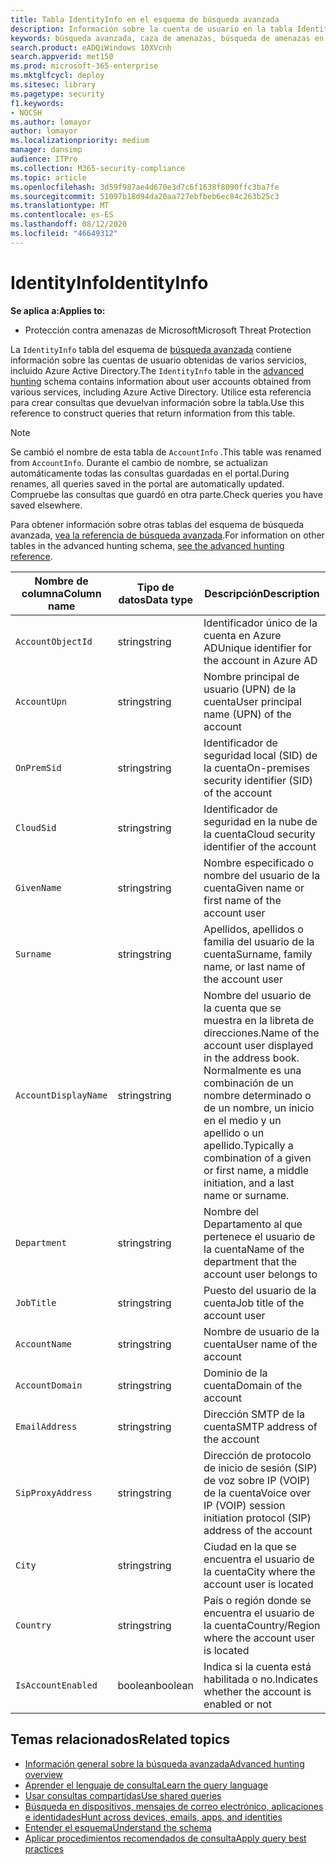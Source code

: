 ```yaml
---
title: Tabla IdentityInfo en el esquema de búsqueda avanzada
description: Información sobre la cuenta de usuario en la tabla IdentityInfo del esquema de búsqueda avanzada
keywords: búsqueda avanzada, caza de amenazas, búsqueda de amenazas en el ciberespacio, protección contra amenazas de Microsoft, Microsoft 365, MTP, M365, búsqueda, consulta, telemetría, referencia de esquema, kusto, tabla, columna, tipo de datos, descripción, AccountInfo, IdentityInfo, cuenta
search.product: eADQiWindows 10XVcnh
search.appverid: met150
ms.prod: microsoft-365-enterprise
ms.mktglfcycl: deploy
ms.sitesec: library
ms.pagetype: security
f1.keywords:
- NOCSH
ms.author: lomayor
author: lomayor
ms.localizationpriority: medium
manager: dansimp
audience: ITPro
ms.collection: M365-security-compliance
ms.topic: article
ms.openlocfilehash: 3d59f987ae4d670e3d7c6f1638f8090ffc3ba7fe
ms.sourcegitcommit: 51097b18d94da20aa727ebfbeb6ec84c263b25c3
ms.translationtype: MT
ms.contentlocale: es-ES
ms.lasthandoff: 08/12/2020
ms.locfileid: "46649312"
---
```

# <a name="identityinfo"></a><span data-ttu-id="dca4a-104">IdentityInfo</span><span class="sxs-lookup"><span data-stu-id="dca4a-104">IdentityInfo</span></span>

<span data-ttu-id="dca4a-105">**Se aplica a:**</span><span class="sxs-lookup"><span data-stu-id="dca4a-105">**Applies to:**</span></span>
- <span data-ttu-id="dca4a-106">Protección contra amenazas de Microsoft</span><span class="sxs-lookup"><span data-stu-id="dca4a-106">Microsoft Threat Protection</span></span>

<span data-ttu-id="dca4a-107">La `IdentityInfo` tabla del esquema de [búsqueda avanzada](advanced-hunting-overview.md) contiene información sobre las cuentas de usuario obtenidas de varios servicios, incluido Azure Active Directory.</span><span class="sxs-lookup"><span data-stu-id="dca4a-107">The `IdentityInfo` table in the [advanced hunting](advanced-hunting-overview.md) schema contains information about user accounts obtained from various services, including Azure Active Directory.</span></span> <span data-ttu-id="dca4a-108">Utilice esta referencia para crear consultas que devuelvan información sobre la tabla.</span><span class="sxs-lookup"><span data-stu-id="dca4a-108">Use this reference to construct queries that return information from this table.</span></span>

>[!NOTE]
><span data-ttu-id="dca4a-109">Se cambió el nombre de esta tabla de `AccountInfo` .</span><span class="sxs-lookup"><span data-stu-id="dca4a-109">This table was renamed from `AccountInfo`.</span></span> <span data-ttu-id="dca4a-110">Durante el cambio de nombre, se actualizan automáticamente todas las consultas guardadas en el portal.</span><span class="sxs-lookup"><span data-stu-id="dca4a-110">During renames, all queries saved in the portal are automatically updated.</span></span> <span data-ttu-id="dca4a-111">Compruebe las consultas que guardó en otra parte.</span><span class="sxs-lookup"><span data-stu-id="dca4a-111">Check queries you have saved elsewhere.</span></span>

<span data-ttu-id="dca4a-112">Para obtener información sobre otras tablas del esquema de búsqueda avanzada, [vea la referencia de búsqueda avanzada](advanced-hunting-schema-tables.md).</span><span class="sxs-lookup"><span data-stu-id="dca4a-112">For information on other tables in the advanced hunting schema, [see the advanced hunting reference](advanced-hunting-schema-tables.md).</span></span>

| <span data-ttu-id="dca4a-113">Nombre de columna</span><span class="sxs-lookup"><span data-stu-id="dca4a-113">Column name</span></span> | <span data-ttu-id="dca4a-114">Tipo de datos</span><span class="sxs-lookup"><span data-stu-id="dca4a-114">Data type</span></span> | <span data-ttu-id="dca4a-115">Descripción</span><span class="sxs-lookup"><span data-stu-id="dca4a-115">Description</span></span> |
|-------------|-----------|-------------|
| `AccountObjectId` | <span data-ttu-id="dca4a-116">string</span><span class="sxs-lookup"><span data-stu-id="dca4a-116">string</span></span> | <span data-ttu-id="dca4a-117">Identificador único de la cuenta en Azure AD</span><span class="sxs-lookup"><span data-stu-id="dca4a-117">Unique identifier for the account in Azure AD</span></span> |
| `AccountUpn` | <span data-ttu-id="dca4a-118">string</span><span class="sxs-lookup"><span data-stu-id="dca4a-118">string</span></span> | <span data-ttu-id="dca4a-119">Nombre principal de usuario (UPN) de la cuenta</span><span class="sxs-lookup"><span data-stu-id="dca4a-119">User principal name (UPN) of the account</span></span> |
| `OnPremSid` | <span data-ttu-id="dca4a-120">string</span><span class="sxs-lookup"><span data-stu-id="dca4a-120">string</span></span> | <span data-ttu-id="dca4a-121">Identificador de seguridad local (SID) de la cuenta</span><span class="sxs-lookup"><span data-stu-id="dca4a-121">On-premises security identifier (SID) of the account</span></span> |
| `CloudSid` | <span data-ttu-id="dca4a-122">string</span><span class="sxs-lookup"><span data-stu-id="dca4a-122">string</span></span> | <span data-ttu-id="dca4a-123">Identificador de seguridad en la nube de la cuenta</span><span class="sxs-lookup"><span data-stu-id="dca4a-123">Cloud security identifier of the account</span></span> |
| `GivenName` | <span data-ttu-id="dca4a-124">string</span><span class="sxs-lookup"><span data-stu-id="dca4a-124">string</span></span> | <span data-ttu-id="dca4a-125">Nombre especificado o nombre del usuario de la cuenta</span><span class="sxs-lookup"><span data-stu-id="dca4a-125">Given name or first name of the account user</span></span> |
| `Surname` | <span data-ttu-id="dca4a-126">string</span><span class="sxs-lookup"><span data-stu-id="dca4a-126">string</span></span> | <span data-ttu-id="dca4a-127">Apellidos, apellidos o familia del usuario de la cuenta</span><span class="sxs-lookup"><span data-stu-id="dca4a-127">Surname, family name, or last name of the account user</span></span> |
| `AccountDisplayName` | <span data-ttu-id="dca4a-128">string</span><span class="sxs-lookup"><span data-stu-id="dca4a-128">string</span></span> | <span data-ttu-id="dca4a-129">Nombre del usuario de la cuenta que se muestra en la libreta de direcciones.</span><span class="sxs-lookup"><span data-stu-id="dca4a-129">Name of the account user displayed in the address book.</span></span> <span data-ttu-id="dca4a-130">Normalmente es una combinación de un nombre determinado o de un nombre, un inicio en el medio y un apellido o un apellido.</span><span class="sxs-lookup"><span data-stu-id="dca4a-130">Typically a combination of a given or first name, a middle initiation, and a last name or surname.</span></span> |
| `Department` | <span data-ttu-id="dca4a-131">string</span><span class="sxs-lookup"><span data-stu-id="dca4a-131">string</span></span> | <span data-ttu-id="dca4a-132">Nombre del Departamento al que pertenece el usuario de la cuenta</span><span class="sxs-lookup"><span data-stu-id="dca4a-132">Name of the department that the account user belongs to</span></span> |
| `JobTitle` | <span data-ttu-id="dca4a-133">string</span><span class="sxs-lookup"><span data-stu-id="dca4a-133">string</span></span> | <span data-ttu-id="dca4a-134">Puesto del usuario de la cuenta</span><span class="sxs-lookup"><span data-stu-id="dca4a-134">Job title of the account user</span></span> |
| `AccountName` | <span data-ttu-id="dca4a-135">string</span><span class="sxs-lookup"><span data-stu-id="dca4a-135">string</span></span> | <span data-ttu-id="dca4a-136">Nombre de usuario de la cuenta</span><span class="sxs-lookup"><span data-stu-id="dca4a-136">User name of the account</span></span> |
| `AccountDomain` | <span data-ttu-id="dca4a-137">string</span><span class="sxs-lookup"><span data-stu-id="dca4a-137">string</span></span> | <span data-ttu-id="dca4a-138">Dominio de la cuenta</span><span class="sxs-lookup"><span data-stu-id="dca4a-138">Domain of the account</span></span> |
| `EmailAddress` | <span data-ttu-id="dca4a-139">string</span><span class="sxs-lookup"><span data-stu-id="dca4a-139">string</span></span> | <span data-ttu-id="dca4a-140">Dirección SMTP de la cuenta</span><span class="sxs-lookup"><span data-stu-id="dca4a-140">SMTP address of the account</span></span> |
| `SipProxyAddress` | <span data-ttu-id="dca4a-141">string</span><span class="sxs-lookup"><span data-stu-id="dca4a-141">string</span></span> | <span data-ttu-id="dca4a-142">Dirección de protocolo de inicio de sesión (SIP) de voz sobre IP (VOIP) de la cuenta</span><span class="sxs-lookup"><span data-stu-id="dca4a-142">Voice over IP (VOIP) session initiation protocol (SIP) address of the account</span></span> |
| `City` | <span data-ttu-id="dca4a-143">string</span><span class="sxs-lookup"><span data-stu-id="dca4a-143">string</span></span> | <span data-ttu-id="dca4a-144">Ciudad en la que se encuentra el usuario de la cuenta</span><span class="sxs-lookup"><span data-stu-id="dca4a-144">City where the account user is located</span></span> |
| `Country` | <span data-ttu-id="dca4a-145">string</span><span class="sxs-lookup"><span data-stu-id="dca4a-145">string</span></span> | <span data-ttu-id="dca4a-146">País o región donde se encuentra el usuario de la cuenta</span><span class="sxs-lookup"><span data-stu-id="dca4a-146">Country/Region where the account user is located</span></span> |
| `IsAccountEnabled` | <span data-ttu-id="dca4a-147">boolean</span><span class="sxs-lookup"><span data-stu-id="dca4a-147">boolean</span></span> | <span data-ttu-id="dca4a-148">Indica si la cuenta está habilitada o no.</span><span class="sxs-lookup"><span data-stu-id="dca4a-148">Indicates whether the account is enabled or not</span></span> |

## <a name="related-topics"></a><span data-ttu-id="dca4a-149">Temas relacionados</span><span class="sxs-lookup"><span data-stu-id="dca4a-149">Related topics</span></span>
- [<span data-ttu-id="dca4a-150">Información general sobre la búsqueda avanzada</span><span class="sxs-lookup"><span data-stu-id="dca4a-150">Advanced hunting overview</span></span>](advanced-hunting-overview.md)
- [<span data-ttu-id="dca4a-151">Aprender el lenguaje de consulta</span><span class="sxs-lookup"><span data-stu-id="dca4a-151">Learn the query language</span></span>](advanced-hunting-query-language.md)
- [<span data-ttu-id="dca4a-152">Usar consultas compartidas</span><span class="sxs-lookup"><span data-stu-id="dca4a-152">Use shared queries</span></span>](advanced-hunting-shared-queries.md)
- [<span data-ttu-id="dca4a-153">Búsqueda en dispositivos, mensajes de correo electrónico, aplicaciones e identidades</span><span class="sxs-lookup"><span data-stu-id="dca4a-153">Hunt across devices, emails, apps, and identities</span></span>](advanced-hunting-query-emails-devices.md)
- [<span data-ttu-id="dca4a-154">Entender el esquema</span><span class="sxs-lookup"><span data-stu-id="dca4a-154">Understand the schema</span></span>](advanced-hunting-schema-tables.md)
- [<span data-ttu-id="dca4a-155">Aplicar procedimientos recomendados de consulta</span><span class="sxs-lookup"><span data-stu-id="dca4a-155">Apply query best practices</span></span>](advanced-hunting-best-practices.md)
